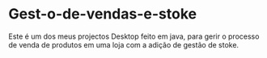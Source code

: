 # Gest-o-de-vendas-e-stoke
Este é um dos meus projectos Desktop feito em java, para gerir o processo de venda de produtos em uma loja com a adição de gestão de stoke.
